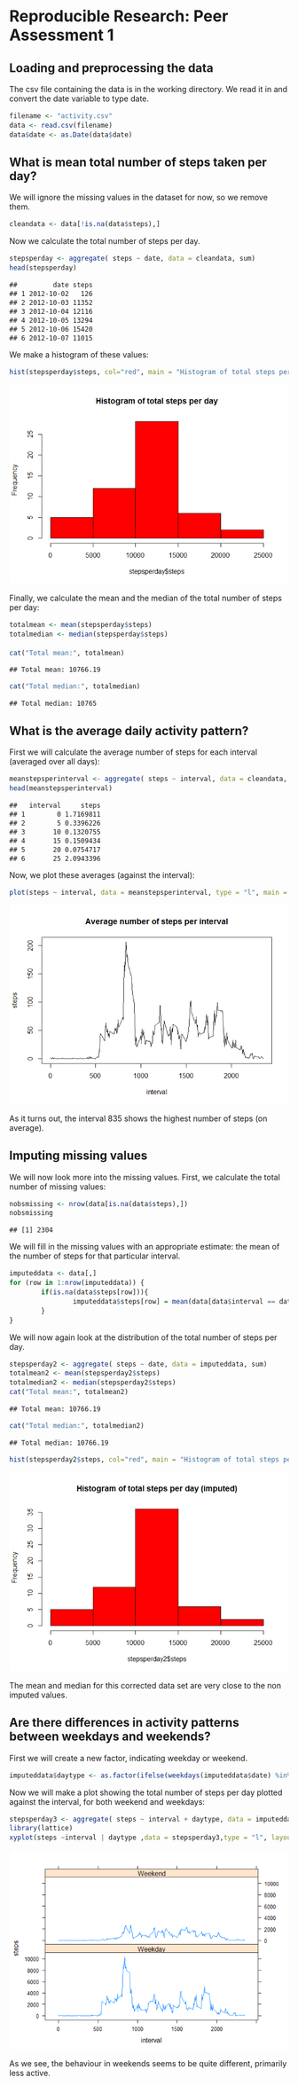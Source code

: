 # Reproducible Research: Peer Assessment 1


## Loading and preprocessing the data
The csv file containing the data is in the working directory. We read it in and convert the date variable to type date.  


```r
filename <- "activity.csv"
data <- read.csv(filename)
data$date <- as.Date(data$date)
```

## What is mean total number of steps taken per day?
We will ignore the missing values in the dataset for now, so we remove them. 

```r
cleandata <- data[!is.na(data$steps),]
```

Now we calculate the total number of steps per day.

```r
stepsperday <- aggregate( steps ~ date, data = cleandata, sum)
head(stepsperday)
```

```
##         date steps
## 1 2012-10-02   126
## 2 2012-10-03 11352
## 3 2012-10-04 12116
## 4 2012-10-05 13294
## 5 2012-10-06 15420
## 6 2012-10-07 11015
```

We make a histogram of these values:

```r
hist(stepsperday$steps, col="red", main = "Histogram of total steps per day")
```

![](PA1_template_files/figure-html/unnamed-chunk-4-1.png) 

Finally, we calculate the mean and the median of the total number of steps per day: 

```r
totalmean <- mean(stepsperday$steps)
totalmedian <- median(stepsperday$steps)

cat("Total mean:", totalmean)
```

```
## Total mean: 10766.19
```

```r
cat("Total median:", totalmedian)
```

```
## Total median: 10765
```

## What is the average daily activity pattern?
First we will calculate the average number of steps for each interval (averaged over all days):

```r
meanstepsperinterval <- aggregate( steps ~ interval, data = cleandata, mean)
head(meanstepsperinterval)
```

```
##   interval     steps
## 1        0 1.7169811
## 2        5 0.3396226
## 3       10 0.1320755
## 4       15 0.1509434
## 5       20 0.0754717
## 6       25 2.0943396
```

Now, we plot these averages (against the interval): 

```r
plot(steps ~ interval, data = meanstepsperinterval, type = "l", main = "Average number of steps per interval")
```

![](PA1_template_files/figure-html/unnamed-chunk-7-1.png) 

As it turns out, the interval 835 shows the highest number of steps (on average). 


## Imputing missing values
We will now look more into the missing values. First, we calculate the total number of missing values:

```r
nobsmissing <- nrow(data[is.na(data$steps),])
nobsmissing
```

```
## [1] 2304
```

We will fill in the missing values with an appropriate estimate: the mean of the number of steps for that particular interval. 

```r
imputeddata <- data[,]
for (row in 1:nrow(imputeddata)) { 
        if(is.na(data$steps[row])){
                imputeddata$steps[row] = mean(data[data$interval == data$interval[row],"steps"], na.rm=T)
        }        
}
```

We will now again look at the distribution of the total number of steps per day. 

```r
stepsperday2 <- aggregate( steps ~ date, data = imputeddata, sum)
totalmean2 <- mean(stepsperday2$steps)
totalmedian2 <- median(stepsperday2$steps)
cat("Total mean:", totalmean2)
```

```
## Total mean: 10766.19
```

```r
cat("Total median:", totalmedian2)
```

```
## Total median: 10766.19
```

```r
hist(stepsperday2$steps, col="red", main = "Histogram of total steps per day (imputed)")
```

![](PA1_template_files/figure-html/unnamed-chunk-12-1.png) 

The mean and median for this corrected data set are very close to the non imputed values.   

## Are there differences in activity patterns between weekdays and weekends?
First we will create a new factor, indicating weekday or weekend. 

```r
imputeddata$daytype <- as.factor(ifelse(weekdays(imputeddata$date) %in% c("Saturday", "Sunday"), "Weekend", "Weekday"))
```

Now we will make a plot showing the total number of steps per day plotted against the interval, for both weekend and weekdays: 


```r
stepsperday3 <- aggregate( steps ~ interval + daytype, data = imputeddata, sum)
library(lattice)
xyplot(steps ~interval | daytype ,data = stepsperday3,type = "l", layout = c(1,2) )
```

![](PA1_template_files/figure-html/unnamed-chunk-14-1.png) 

As we see, the behaviour in weekends seems to be quite different, primarily less active. 

